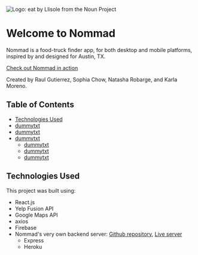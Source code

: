 ![Logo: eat by Llisole from the Noun Project](https://i.imgur.com/8JxtpPr.png)
#  Welcome to Nommad
Nommad is a food-truck finder app, for both desktop and mobile platforms, inspired by and designed for Austin, TX.

[Check out Nommad in action](https://nommad-app.firebaseapp.com/)

Created by Raul Gutierrez, Sophia Chow, Natasha Robarge, and Karla Moreno.

## Table of Contents

- [Technologies Used](#technologies-used)
- [dummytxt](#dummyheader)
- [dummytxt](#dummyheader)
- [dummytxt](#dummyheader)
  - [dummytxt](#dummyheader)
  - [dummytxt](#dummyheader)
  - [dummytxt](#dummyheader)

## Technologies Used
This project was built using:
- React.js
- Yelp Fusion API
- Google Maps API
- axios
- Firebase
- Nommad's very own backend server: [Github repository](https://github.com/deathnaut/nommad-backend), [Live server](http://nommad-backend.herokuapp.com/)
  - Express
  - Heroku

